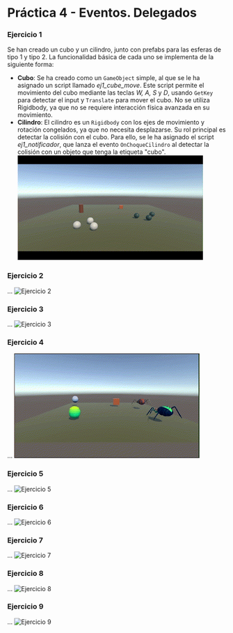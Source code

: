 # Práctica 4 - Eventos. Delegados

### Ejercicio 1
Se han creado un cubo y un cilindro, junto con prefabs para las esferas de tipo 1 y tipo 2. La funcionalidad básica de cada uno se implementa de la siguiente forma:
- **Cubo**: Se ha creado como un `GameObject` simple, al que se le ha asignado un script llamado *ej1_cube_move*. Este script permite el movimiento del cubo mediante las teclas *W, A, S* y *D*, usando `GetKey` para detectar el input y `Translate` para mover el cubo. No se utiliza Rigidbody, ya que no se requiere interacción física avanzada en su movimiento.
- **Cilindro**: El cilindro es un `Rigidbody` con los ejes de movimiento y rotación congelados, ya que no necesita desplazarse. Su rol principal es detectar la colisión con el cubo. Para ello, se le ha asignado el script *ej1_notificador*, que lanza el evento `OnChoqueCilindro` al detectar la colisión con un objeto que tenga la etiqueta "cubo".
![Ejercicio 1](./gif/ii-pr4-ej1.gif)

### Ejercicio 2
...
![Ejercicio 2](./gif/ii-pr4-ej2.gif)

### Ejercicio 3
...
![Ejercicio 3](./gif/ii-pr4-ej3.gif)

### Ejercicio 4
...
![Ejercicio 4](./gif/ii-pr4-ej4.gif)

### Ejercicio 5
...
![Ejercicio 5](./gif/ii-pr4-ej5.gif)

### Ejercicio 6
...
![Ejercicio 6](./gif/ii-pr4-ej6.gif)

### Ejercicio 7
...
![Ejercicio 7](./gif/ii-pr4-ej7.gif)

### Ejercicio 8
...
![Ejercicio 8](./gif/ii-pr4-ej8.gif)

### Ejercicio 9
...
![Ejercicio 9](./gif/ii-pr4-ej9.gif)
